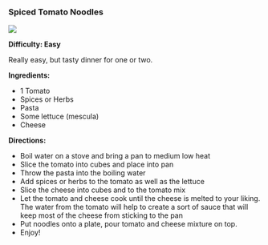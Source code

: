 ### Spiced Tomato Noodles

<img src="/images/cooking/spiced-tomato-noodles.JPG">

**Difficulty: Easy**

Really easy, but tasty dinner for one or two. 

**Ingredients:**
			
- 1 Tomato
- Spices or Herbs
- Pasta
- Some lettuce (mescula)
- Cheese

**Directions:**

- Boil water on a stove and bring a pan to medium low heat
- Slice the tomato into cubes and place into pan
- Throw the pasta into the boiling water 
- Add spices or herbs to the tomato as well as the lettuce
- Slice the cheese into cubes and to the tomato mix
- Let the tomato and cheese cook until the cheese is melted to your liking. The water from the tomato will help to create a sort of sauce that will keep most of the cheese from sticking to the pan
- Put noodles onto a plate, pour tomato and cheese mixture on top. 
- Enjoy!
		